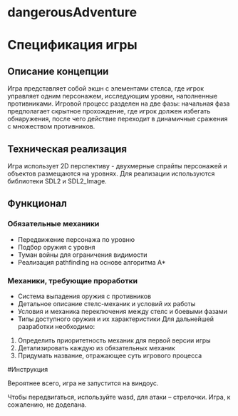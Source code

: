 # dangerousAdventure
# Спецификация игры
## Описание концепции
Игра представляет собой экшн с элементами стелса, где игрок управляет одним
персонажем, исследующим уровни, наполненные противниками. Игровой
процесс разделен на две фазы: начальная фаза предполагает скрытное
прохождение, где игрок должен избегать обнаружения, после чего действие
переходит в динамичные сражения с множеством противников.
## Техническая реализация
Игра использует 2D перспективу - двухмерные спрайты персонажей и
объектов размещаются на уровнях. Для реализации используются библиотеки SDL2 и
SDL2_Image.
## Функционал
### Обязательные механики
- Передвижение персонажа по уровню
- Подбор оружия с уровня
- Туман войны для ограничения видимости
- Реализация pathfinding на основе алгоритма A*
### Механики, требующие проработки
- Система выпадения оружия с противников
- Детальное описание стелс-механик и условий их работы
- Условия и механика переключения между стелс и боевыми фазами
- Типы доступного оружия и их характеристики
Для дальнейшей разработки необходимо:
1. Определить приоритетность механик для первой версии игры
2. Детализировать каждую из обязательных механик
3. Придумать название, отражающее суть игрового процесса

#Инструкция

Вероятнее всего, игра не запустится на виндоус.

Чтобы передвигаться, используйте wasd, для атаки – стрелочки. Игра, к сожалению, не доделана.
